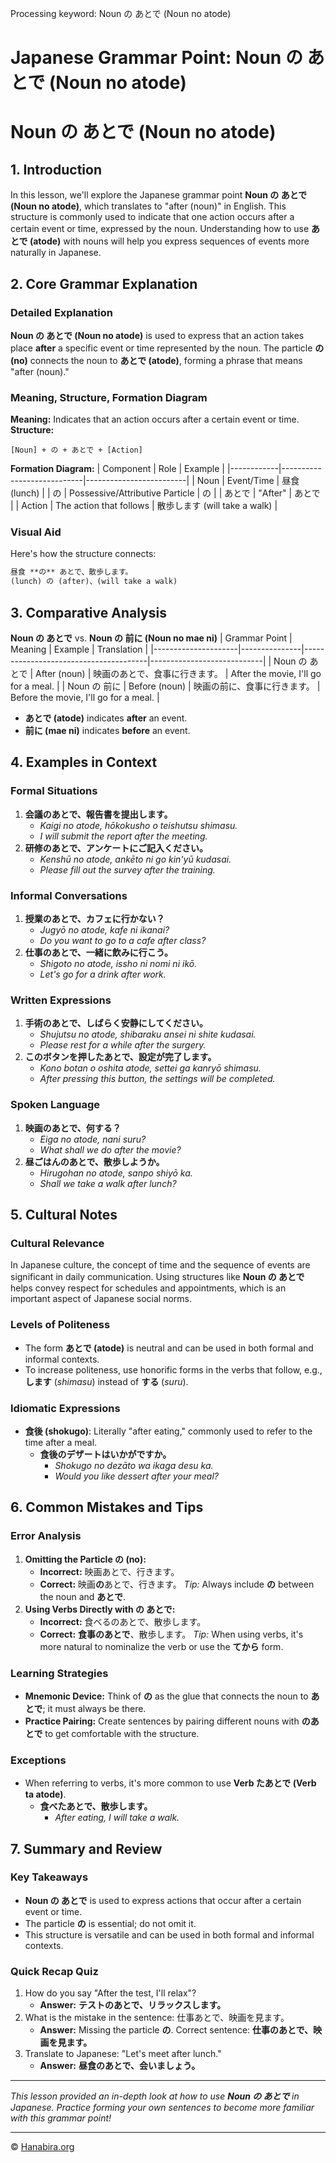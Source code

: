 Processing keyword: Noun の あとで (Noun no atode)
# Japanese Grammar Point: Noun の あとで (Noun no atode)
# Noun の あとで (Noun no atode)
## 1. Introduction
In this lesson, we'll explore the Japanese grammar point **Noun の あとで (Noun no atode)**, which translates to "after (noun)" in English. This structure is commonly used to indicate that one action occurs after a certain event or time, expressed by the noun. Understanding how to use **あとで (atode)** with nouns will help you express sequences of events more naturally in Japanese.
## 2. Core Grammar Explanation
### Detailed Explanation
**Noun の あとで (Noun no atode)** is used to express that an action takes place **after** a specific event or time represented by the noun. The particle **の (no)** connects the noun to **あとで (atode)**, forming a phrase that means "after (noun)."
### Meaning, Structure, Formation Diagram
**Meaning:** Indicates that an action occurs after a certain event or time.
**Structure:**
```plaintext
[Noun] + の + あとで + [Action]
```
**Formation Diagram:**
| Component  | Role                       | Example                 |
|------------|----------------------------|-------------------------|
| Noun       | Event/Time                 | 昼食 (lunch)             |
| の         | Possessive/Attributive Particle | の                       |
| あとで     | "After"                    | あとで                   |
| Action     | The action that follows    | 散歩します (will take a walk) |
### Visual Aid
Here's how the structure connects:
```markdown
昼食 **の** あとで、散歩します。
(lunch) の (after)、(will take a walk)
```
## 3. Comparative Analysis
**Noun の あとで** vs. **Noun の 前に (Noun no mae ni)**
| Grammar Point       | Meaning       | Example                               | Translation                |
|---------------------|---------------|---------------------------------------|----------------------------|
| Noun の あとで      | After (noun)  | 映画のあとで、食事に行きます。         | After the movie, I'll go for a meal.    |
| Noun の 前に       | Before (noun) | 映画の前に、食事に行きます。           | Before the movie, I'll go for a meal.   |
- **あとで (atode)** indicates **after** an event.
- **前に (mae ni)** indicates **before** an event.
## 4. Examples in Context
### Formal Situations
1. **会議のあとで、報告書を提出します。**
   - *Kaigi no atode, hōkokusho o teishutsu shimasu.*
   - *I will submit the report after the meeting.*
2. **研修のあとで、アンケートにご記入ください。**
   - *Kenshū no atode, ankēto ni go kin'yū kudasai.*
   - *Please fill out the survey after the training.*
### Informal Conversations
1. **授業のあとで、カフェに行かない？**
   - *Jugyō no atode, kafe ni ikanai?*
   - *Do you want to go to a cafe after class?*
2. **仕事のあとで、一緒に飲みに行こう。**
   - *Shigoto no atode, issho ni nomi ni ikō.*
   - *Let's go for a drink after work.*
### Written Expressions
1. **手術のあとで、しばらく安静にしてください。**
   - *Shujutsu no atode, shibaraku ansei ni shite kudasai.*
   - *Please rest for a while after the surgery.*
2. **このボタンを押したあとで、設定が完了します。**
   - *Kono botan o oshita atode, settei ga kanryō shimasu.*
   - *After pressing this button, the settings will be completed.*
### Spoken Language
1. **映画のあとで、何する？**
   - *Eiga no atode, nani suru?*
   - *What shall we do after the movie?*
2. **昼ごはんのあとで、散歩しようか。**
   - *Hirugohan no atode, sanpo shiyō ka.*
   - *Shall we take a walk after lunch?*
## 5. Cultural Notes
### Cultural Relevance
In Japanese culture, the concept of time and the sequence of events are significant in daily communication. Using structures like **Noun の あとで** helps convey respect for schedules and appointments, which is an important aspect of Japanese social norms.
### Levels of Politeness
- The form **あとで (atode)** is neutral and can be used in both formal and informal contexts.
- To increase politeness, use honorific forms in the verbs that follow, e.g., **します** (*shimasu*) instead of **する** (*suru*).
### Idiomatic Expressions
- **食後 (shokugo)**: Literally "after eating," commonly used to refer to the time after a meal.
  - **食後のデザートはいかがですか。**
    - *Shokugo no dezāto wa ikaga desu ka.*
    - *Would you like dessert after your meal?*
## 6. Common Mistakes and Tips
### Error Analysis
1. **Omitting the Particle の (no):**
   - **Incorrect:** 映画あとで、行きます。
   - **Correct:** 映画**の**あとで、行きます。
   *Tip:* Always include **の** between the noun and **あとで**.
2. **Using Verbs Directly with の あとで:**
   - **Incorrect:** 食べるのあとで、散歩します。
   - **Correct:** **食事のあとで**、散歩します。
   *Tip:* When using verbs, it's more natural to nominalize the verb or use the **てから** form.
### Learning Strategies
- **Mnemonic Device:** Think of **の** as the glue that connects the noun to **あとで**; it must always be there.
- **Practice Pairing:** Create sentences by pairing different nouns with **のあとで** to get comfortable with the structure.
### Exceptions
- When referring to verbs, it's more common to use **Verb たあとで (Verb ta atode)**.
  - **食べたあとで、散歩します。**
    - *After eating, I will take a walk.*
## 7. Summary and Review
### Key Takeaways
- **Noun の あとで** is used to express actions that occur after a certain event or time.
- The particle **の** is essential; do not omit it.
- This structure is versatile and can be used in both formal and informal contexts.
### Quick Recap Quiz
1. How do you say "After the test, I'll relax"?
   - **Answer:** **テストのあとで、リラックスします。**
2. What is the mistake in the sentence: 仕事あとで、映画を見ます。
   - **Answer:** Missing the particle **の**. Correct sentence: **仕事のあとで、映画を見ます。**
3. Translate to Japanese: "Let's meet after lunch."
   - **Answer:** **昼食のあとで、会いましょう。**

---
*This lesson provided an in-depth look at how to use **Noun の あとで** in Japanese. Practice forming your own sentences to become more familiar with this grammar point!*


---

© [Hanabira.org](https://hanabira.org)
